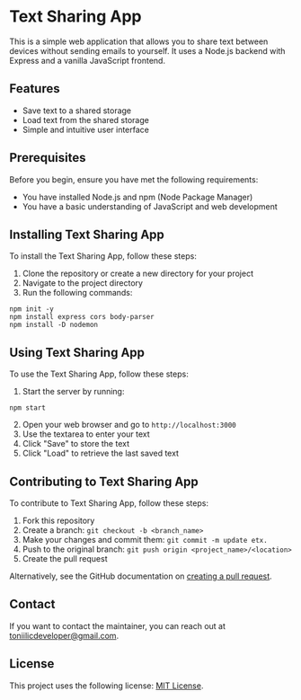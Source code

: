 # Text Sharing App

This is a simple web application that allows you to share text between devices without sending emails to yourself. It uses a Node.js backend with Express and a vanilla JavaScript frontend.

## Features

- Save text to a shared storage
- Load text from the shared storage
- Simple and intuitive user interface

## Prerequisites

Before you begin, ensure you have met the following requirements:

- You have installed Node.js and npm (Node Package Manager)
- You have a basic understanding of JavaScript and web development

## Installing Text Sharing App

To install the Text Sharing App, follow these steps:

1. Clone the repository or create a new directory for your project
2. Navigate to the project directory
3. Run the following commands:

```
npm init -y
npm install express cors body-parser
npm install -D nodemon
```

## Using Text Sharing App

To use the Text Sharing App, follow these steps:

1. Start the server by running:

```
npm start
```

2. Open your web browser and go to `http://localhost:3000`
3. Use the textarea to enter your text
4. Click "Save" to store the text
5. Click "Load" to retrieve the last saved text

## Contributing to Text Sharing App

To contribute to Text Sharing App, follow these steps:

1. Fork this repository
2. Create a branch: `git checkout -b <branch_name>`
3. Make your changes and commit them: `git commit -m update etx.`
4. Push to the original branch: `git push origin <project_name>/<location>`
5. Create the pull request

Alternatively, see the GitHub documentation on [creating a pull request](https://help.github.com/en/github/collaborating-with-issues-and-pull-requests/creating-a-pull-request).

## Contact

If you want to contact the maintainer, you can reach out at toniilicdeveloper@gmail.com.

## License

This project uses the following license: [MIT License](https://opensource.org/licenses/MIT).
